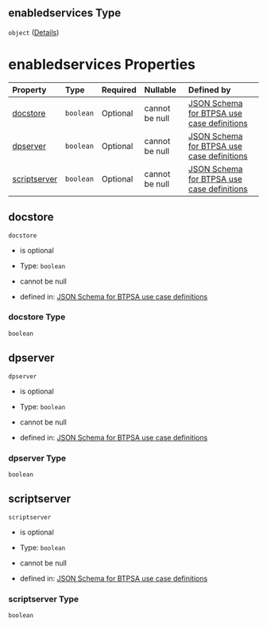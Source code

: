 ## enabledservices Type

`object` ([Details](btpsa-usecase-properties-services-items-allof-1-then-allof-41-then-allof-2-then-properties-parameters-properties-data-properties-enabledservices.md))

# enabledservices Properties

| Property                      | Type      | Required | Nullable       | Defined by                                                                                                                                                                                                                                                                                                                                                                                        |
| :---------------------------- | :-------- | :------- | :------------- | :------------------------------------------------------------------------------------------------------------------------------------------------------------------------------------------------------------------------------------------------------------------------------------------------------------------------------------------------------------------------------------------------ |
| [docstore](#docstore)         | `boolean` | Optional | cannot be null | [JSON Schema for BTPSA use case definitions](btpsa-usecase-properties-services-items-allof-1-then-allof-41-then-allof-2-then-properties-parameters-properties-data-properties-enabledservices-properties-docstore.md "undefined#/properties/services/items/allOf/1/then/allOf/41/then/allOf/2/then/properties/parameters/properties/data/properties/enabledservices/properties/docstore")         |
| [dpserver](#dpserver)         | `boolean` | Optional | cannot be null | [JSON Schema for BTPSA use case definitions](btpsa-usecase-properties-services-items-allof-1-then-allof-41-then-allof-2-then-properties-parameters-properties-data-properties-enabledservices-properties-dpserver.md "undefined#/properties/services/items/allOf/1/then/allOf/41/then/allOf/2/then/properties/parameters/properties/data/properties/enabledservices/properties/dpserver")         |
| [scriptserver](#scriptserver) | `boolean` | Optional | cannot be null | [JSON Schema for BTPSA use case definitions](btpsa-usecase-properties-services-items-allof-1-then-allof-41-then-allof-2-then-properties-parameters-properties-data-properties-enabledservices-properties-scriptserver.md "undefined#/properties/services/items/allOf/1/then/allOf/41/then/allOf/2/then/properties/parameters/properties/data/properties/enabledservices/properties/scriptserver") |

## docstore



`docstore`

*   is optional

*   Type: `boolean`

*   cannot be null

*   defined in: [JSON Schema for BTPSA use case definitions](btpsa-usecase-properties-services-items-allof-1-then-allof-41-then-allof-2-then-properties-parameters-properties-data-properties-enabledservices-properties-docstore.md "undefined#/properties/services/items/allOf/1/then/allOf/41/then/allOf/2/then/properties/parameters/properties/data/properties/enabledservices/properties/docstore")

### docstore Type

`boolean`

## dpserver



`dpserver`

*   is optional

*   Type: `boolean`

*   cannot be null

*   defined in: [JSON Schema for BTPSA use case definitions](btpsa-usecase-properties-services-items-allof-1-then-allof-41-then-allof-2-then-properties-parameters-properties-data-properties-enabledservices-properties-dpserver.md "undefined#/properties/services/items/allOf/1/then/allOf/41/then/allOf/2/then/properties/parameters/properties/data/properties/enabledservices/properties/dpserver")

### dpserver Type

`boolean`

## scriptserver



`scriptserver`

*   is optional

*   Type: `boolean`

*   cannot be null

*   defined in: [JSON Schema for BTPSA use case definitions](btpsa-usecase-properties-services-items-allof-1-then-allof-41-then-allof-2-then-properties-parameters-properties-data-properties-enabledservices-properties-scriptserver.md "undefined#/properties/services/items/allOf/1/then/allOf/41/then/allOf/2/then/properties/parameters/properties/data/properties/enabledservices/properties/scriptserver")

### scriptserver Type

`boolean`
